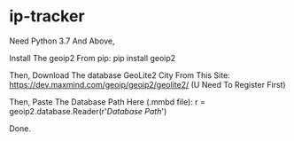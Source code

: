 # ip-tracker

Need Python 3.7 And Above,


Install The geoip2 From pip:
pip install geoip2


Then, Download The database GeoLite2 City From This Site:
https://dev.maxmind.com/geoip/geoip2/geolite2/   (U Need To Register First)


Then, Paste The Database Path Here (.mmbd file):
r = geoip2.database.Reader(r'*Database Path*')


Done.
